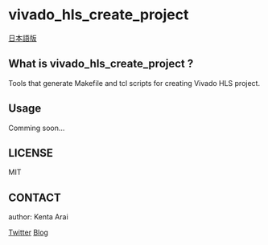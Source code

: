 # vivado_hls_create_project

[日本語版](README-jp.md)

## What is vivado_hls_create_project ?

Tools that generate Makefile and tcl scripts for creating Vivado HLS project.

## Usage

Comming soon...

## LICENSE

MIT

## CONTACT

author: Kenta Arai

[Twitter](https://twitter.com/isKenta14)
[Blog](https://Kenta11.github.com/)
